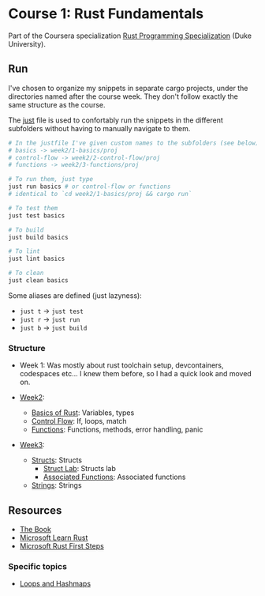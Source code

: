 # Course 1: Rust Fundamentals

Part of the Coursera specialization [Rust Programming Specialization](https://www.coursera.org/specializations/rust-programming) (Duke University).

## Run

I've chosen to organize my snippets in separate cargo projects, under the directories
named after the course week. They don't follow exactly the same structure as the course.

The [just](https://just.systems/man/en/chapter_1.html) file is used to confortably run the snippets
in the different subfolders without having to manually navigate to them.

```sh
# In the justfile I've given custom names to the subfolders (see below)
# basics -> week2/1-basics/proj 
# control-flow -> week2/2-control-flow/proj
# functions -> week2/3-functions/proj

# To run them, just type
just run basics # or control-flow or functions
# identical to `cd week2/1-basics/proj && cargo run`

# To test them
just test basics

# To build
just build basics

# To lint
just lint basics 

# To clean
just clean basics
```

Some aliases are defined (just lazyness):

- `just t` -> `just test`
- `just r` -> `just run`
- `just b` -> `just build`

### Structure

- Week 1: Was mostly about rust toolchain setup, devcontainers, codespaces etc... I knew them before, so I 
  had a quick look and moved on.
- [Week2](./week2):
  - [Basics of Rust](./week2/1-basics/proj): Variables, types
  - [Control Flow](./week2/2-control-flow/proj): If, loops, match
  - [Functions](./week2/3-functions/proj): Functions, methods, error handling, panic

- [Week3](./week3):
  - [Structs](./week3/1-structured-data/proj): Structs
    - [Struct Lab](./week3/2-struct-lab/proj): Structs lab
    - [Associated Functions](./week3/3-methods-lab/proj): Associated functions
  - [Strings](./week3/4-strings/proj): Strings

## Resources

- [The Book](https://doc.rust-lang.org/book/)
- [Microsoft Learn Rust](https://learn.microsoft.com/en-us/training/modules/rust-introduction/)
- [Microsoft Rust First Steps](https://learn.microsoft.com/en-us/training/paths/rust-first-steps/)

### Specific topics

- [Loops and Hashmaps](https://learn.microsoft.com/en-us/training/modules/rust-loop-expressions/)


